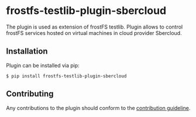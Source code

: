 # frostfs-testlib-plugin-sbercloud
The plugin is used as extension of frostFS testlib. Plugin allows to control frostFS services hosted on virtual machines in cloud provider Sbercloud.

## Installation
Plugin can be installed via pip:
```shell
$ pip install frostfs-testlib-plugin-sbercloud
```

## Contributing
Any contributions to the plugin should conform to the [contribution guideline](https://github.com/TrueCloudLab/frostfs-testlib/blob/master/CONTRIBUTING.md).
